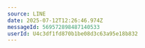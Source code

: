 ```yaml
---
source: LINE
date: 2025-07-12T12:26:46.974Z
messageId: 569572898487140533
userId: U4c3df1fd870b1be08d3c63a95e18b832
---
```


